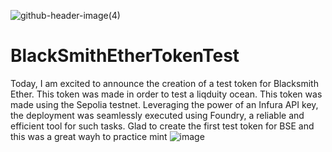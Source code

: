 ![github-header-image(4)](https://github.com/user-attachments/assets/e161e64c-0923-4d2f-b2a6-1467b1c3d071)

# BlackSmithEtherTokenTest

Today, I am excited to announce the creation of a test token for Blacksmith Ether. This token was made in order to test a liqduity ocean. This token was made using the Sepolia testnet. Leveraging the power of an Infura API key, the deployment was seamlessly executed using Foundry, a reliable and efficient tool for such tasks. Glad to create the first test token for BSE and this was a great wayh to practice mint
![image](https://github.com/user-attachments/assets/71a801eb-edf7-4dc0-9dfd-84e879219b87)
